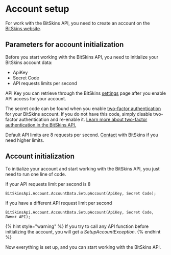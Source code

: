 # Account setup

For work with the BitSkins API, you need to create an account on the [BitSkins website](https://bitskins.com).

## Parameters for account initialization

Before you start working with the BitSkins API, you need to initialize your BitSkins account data:

* ApiKey
* Secret Code
* API requests limits per second

API Key you can retrieve through the BitSkins [settings](https://bitskins.com/settings) page after you enable API access for your account.

The secret code can be found when you enable [two-factor authentication](https://bitskins.com/settings) for your BitSkins account. If you do not have this code, simply disable two-factor authentication and re-enable it. [Learn more about two-factor authentication in the BitSkins API.](https://github.com/Captious99/BitSkinsApi/blob/master/docs/eng/account/two_factor_authentication.md)

Default API limits are 8 requests per second. [Contact](https://bitskins.com/contact) with BitSkins if you need higher limits.

## Account initialization

To initialize your account and start working with the BitSkins API, you just need to run one line of code.

If your API requests limit per second is 8

```text
BitSkinsApi.Account.AccountData.SetupAccount(ApiKey, Secret Code);
```

If you have a different API request limit per second

```text
BitSkinsApi.Account.AccountData.SetupAccount(ApiKey, Secret Code, Лимит API);
```

{% hint style="warning" %}
If you try to call any API function before initializing the account, you will get a _SetupAccountException_.
{% endhint %}

Now everything is set up, and you can start working with the BitSkins API.

